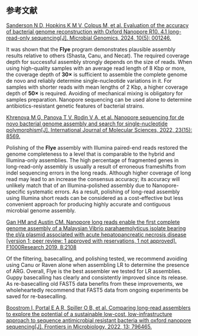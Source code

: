 





## 参考文献

[Sanderson N D, Hopkins K M V, Colpus M, et al. Evaluation of the accuracy of bacterial genome reconstruction with Oxford Nanopore R10. 4.1 long-read-only sequencing[J]. Microbial Genomics, 2024, 10(5): 001246.](https://www.microbiologyresearch.org/content/journal/mgen/10.1099/mgen.0.001246)

It was shown that the **Flye** program demonstrates plausible assembly results relative to others (Shasta, Canu, and Necat). 
The required coverage depth for successful assembly strongly depends on the size of reads. 
When using high-quality samples with an average read length of 8 Kbp or more, the coverage depth of **30×** is sufficient to assemble the complete genome de novo and reliably determine single-nucleotide variations in it. 
For samples with shorter reads with mean lengths of 2 Kbp, a higher coverage depth of **50×** is required. Avoiding of mechanical mixing is obligatory for samples preparation.
Nanopore sequencing can be used alone to determine antibiotics-resistant genetic features of bacterial strains.

[Khrenova M G, Panova T V, Rodin V A, et al. Nanopore sequencing for de novo bacterial genome assembly and search for single-nucleotide polymorphism[J]. International Journal of Molecular Sciences, 2022, 23(15): 8569.](https://www.mdpi.com/1422-0067/23/15/8569)

Polishing of the **Flye** assembly with Illumina paired-end reads restored the genome completeness to a level that is comparable to the hybrid and Illumina-only assemblies. The high percentage of
fragmented genes in long-read-only assembly is usually a result of erroneous frameshifts from indel sequencing errors in the long
reads. Although higher coverage of long read may lead to an increase the consensus accuracy; its accuracy will unlikely match
that of an Illumina-polished assembly due to Nanopore-specific systematic errors. As a result, polishing of long-read assembly
using Illumina short reads can be considered as a cost-effective but less convenient approach for producing highly accurate and contiguous microbial genome assembly.

[Gan HM and Austin CM. Nanopore long reads enable the first complete genome assembly of a Malaysian Vibrio parahaemolyticus isolate bearing the pVa plasmid associated with acute hepatopancreatic necrosis disease [version 1; peer review: 1 approved with reservations, 1 not approved]. F1000Research 2019, 8:2108](https://f1000research.com/articles/8-2108)

Of the filtering, basecalling, and polishing tested, we recommend avoiding using Canu or Raven alone when assembling LR to determine the presence of ARG. Overall, Flye is the best assembler we tested for LR assemblies. Guppy basecalling has clearly and consistently improved since its release. As re-basecalling old FAST5 data benefits from these improvements, we wholeheartedly recommend that FAST5 data from ongoing experiments be saved for re-basecalling.

[Boostrom I, Portal E A R, Spiller O B, et al. Comparing long-read assemblers to explore the potential of a sustainable low-cost, low-infrastructure approach to sequence antimicrobial resistant bacteria with oxford nanopore sequencing[J]. Frontiers in Microbiology, 2022, 13: 796465.](https://www.frontiersin.org/journals/microbiology/articles/10.3389/fmicb.2022.796465/full)

